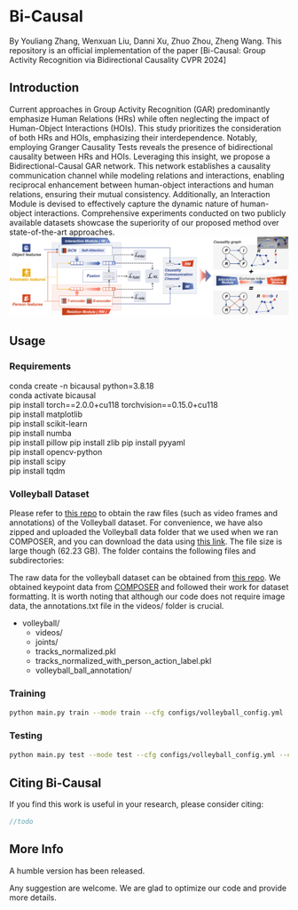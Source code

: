 # Bi-Causal
By Youliang Zhang, Wenxuan Liu, Danni Xu, Zhuo Zhou, Zheng Wang.
This repository is an official implementation of the paper 
[Bi-Causal: Group Activity Recognition via Bidirectional Causality CVPR 2024]

## Introduction
Current approaches in Group Activity Recognition (GAR) predominantly emphasize Human Relations (HRs) while often neglecting the impact of Human-Object Interactions (HOIs). This study prioritizes the consideration of both HRs and HOIs, emphasizing their interdependence. Notably, employing Granger Causality Tests reveals the presence of bidirectional causality between HRs and HOIs. Leveraging this insight, we propose a Bidirectional-Causal GAR network.
This network establishes a causality communication channel while modeling relations and interactions, enabling reciprocal enhancement between human-object interactions and human relations, ensuring their mutual consistency. Additionally, an Interaction Module is devised to effectively capture the dynamic nature of human-object interactions.
Comprehensive experiments conducted on two publicly available datasets showcase the superiority of our proposed method over state-of-the-art approaches.
![Bi-Causal](./figs/overview.png)

## Usage

### Requirements
conda create -n bicausal python=3.8.18       
conda activate bicausal   
pip install torch==2.0.0+cu118 torchvision==0.15.0+cu118                                                                                              
pip install matplotlib     
pip install scikit-learn     
pip install numba  
pip install pillow
pip install zlib
pip install pyyaml      
pip install opencv-python  
pip install scipy     
pip install tqdm   



### Volleyball Dataset
Please refer to [this repo](https://github.com/mostafa-saad/deep-activity-rec#dataset) to obtain the raw files (such as video frames and annotations) of the Volleyball dataset. 
For convenience, we have also zipped and uploaded the Volleyball data folder that we used when we ran COMPOSER, and you can download the data using [this link](https://drive.google.com/file/d/1NF7aiplia3g5Ng5pARoYjS47wPz66XCx/view?usp=sharing). The file size is large though (62.23 GB).
The folder contains the following files and subdirectories:

The raw data for the volleyball dataset can be obtained from [this repo](https://github.com/mostafa-saad/deep-activity-rec#dataset). 
We obtained keypoint data from [COMPOSER](https://github.com/hongluzhou/composer) and followed their work for dataset formatting. 
It is worth noting that although our code does not require image data, the annotations.txt file in the videos/ folder is crucial.

- volleyball/
    - videos/
    - joints/
    - tracks_normalized.pkl
    - tracks_normalized_with_person_action_label.pkl
    - volleyball_ball_annotation/

### Training
```bash
python main.py train --mode train --cfg configs/volleyball_config.yml
```
###  Testing 
```bash
python main.py test --mode test --cfg configs/volleyball_config.yml --checkpoint your_best_model.pth 
```

## Citing Bi-Causal
If you find this work is useful in your research, please consider citing:
```bibtex
//todo
```


## More Info
A humble version has been released.

Any suggestion are welcome. We are glad to optimize our code and provide more details.

